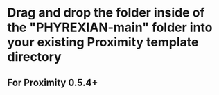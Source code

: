 # Drag and drop the folder inside of the "PHYREXIAN-main" folder into your existing Proximity template directory

## For Proximity 0.5.4+
